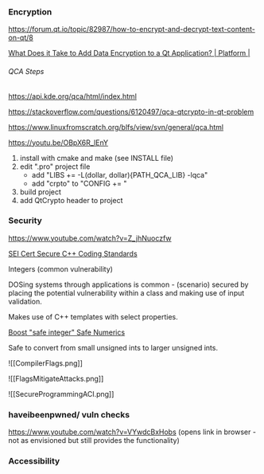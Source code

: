 
### Encryption
https://forum.qt.io/topic/82987/how-to-encrypt-and-decrypt-text-content-on-qt/8

[What Does it Take to Add Data Encryption to a Qt Application? | Platform | ](https://www.youtube.com/watch?v=tKFg6V9vis8)

###### QCA Steps 
https://api.kde.org/qca/html/index.html

https://stackoverflow.com/questions/6120497/qca-qtcrypto-in-qt-problem

https://www.linuxfromscratch.org/blfs/view/svn/general/qca.html

https://youtu.be/OBpX6R_lEnY

1. install with cmake and make (see INSTALL file)
2. edit ".pro" project file
	- add "LIBS += -L(dollar, dollar){PATH_QCA_LIB} -lqca"
	- add "crpto" to "CONFIG += "
3. build project
4. add QtCrypto header to project

### Security 
https://www.youtube.com/watch?v=Z_jhNuoczfw

[SEI Cert Secure C++ Coding Standards](https://wiki.sei.cmu.edu/confluence/pages/viewpage.action?pageId=88046682)

Integers (common vulnerability)

DOSing systems through applications is common - (scenario) secured by placing the potential vulnerability within a class and making use of input validation. 

Makes use of C++ templates with select properties.

[Boost "safe integer" Safe Numerics](http://htmlpreview.github.io/?https://github.com/robertramey/safe_numerics/master/doc/html/index.html)

Safe to convert from small unsigned ints to larger unsigned ints.

![[CompilerFlags.png]]

![[FlagsMitigateAttacks.png]]

![[SecureProgrammingACI.png]]

### haveibeenpwned/ vuln checks
https://www.youtube.com/watch?v=VYwdcBxHobs 
(opens link in browser - not as envisioned but still provides the functionality)


### Accessibility
